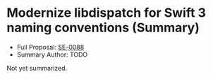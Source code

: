 # Modernize libdispatch for Swift 3 naming conventions (Summary)

* Full Proposal: [SE-0088](https://github.com/apple/swift-evolution/blob/main/proposals/0088-libdispatch-for-swift3.md)
* Summary Author: TODO

Not yet summarized.
